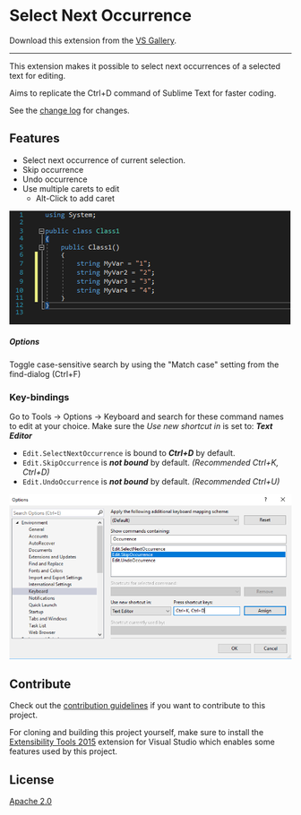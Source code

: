 # Select Next Occurrence

Download this extension from the [VS Gallery](https://marketplace.visualstudio.com/items?itemName=thomaswelen.SelectNextOccurrence).

---------------------------------------

This extension makes it possible to select next occurrences of a selected text for editing.

Aims to replicate the Ctrl+D command of Sublime Text for faster coding.

See the [change log](CHANGELOG.md) for changes.

## Features

- Select next occurrence of current selection. 
- Skip occurrence
- Undo occurrence
- Use multiple carets to edit
  - Alt-Click to add caret

![Select Next Occurrence](select_next.gif)

##### Options
Toggle case-sensitive search by using the "Match case" setting from the find-dialog (Ctrl+F)

### Key-bindings
Go to Tools -> Options -> Keyboard and search for these command names to edit at your choice. Make sure the _Use new shortcut in_ is set to: ***Text Editor***

- ```Edit.SelectNextOccurrence``` is bound to ***Ctrl+D*** by default.
- ```Edit.SkipOccurrence``` is ***not bound*** by default. *(Recommended Ctrl+K, Ctrl+D)*
- ```Edit.UndoOccurrence``` is ***not bound*** by default. *(Recommended Ctrl+U)*

![Select Next Occurrence Keyboard bindings](kbd_shortcuts.png)

## Contribute
Check out the [contribution guidelines](CONTRIBUTING.md)
if you want to contribute to this project.

For cloning and building this project yourself, make sure
to install the
[Extensibility Tools 2015](https://visualstudiogallery.msdn.microsoft.com/ab39a092-1343-46e2-b0f1-6a3f91155aa6)
extension for Visual Studio which enables some features
used by this project.

## License
[Apache 2.0](LICENSE)